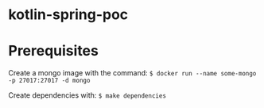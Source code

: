 # kotlin-spring-poc

# Prerequisites
Create a mongo image with the command:
`$ docker run --name some-mongo -p 27017:27017 -d mongo`

Create dependencies with:
`$ make dependencies`

